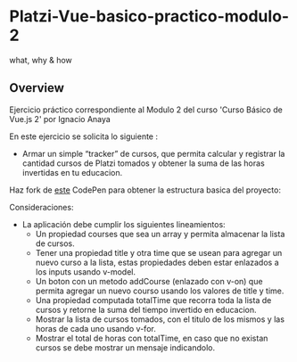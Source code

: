 # Platzi-Vue-basico-practico-modulo-2

what, why & how

## Overview

Ejercicio práctico correspondiente al Modulo 2 del curso 'Curso Básico de Vue.js 2' por Ignacio Anaya

En este ejercicio se solicita lo siguiente :

 - Armar un simple “tracker” de cursos, que permita calcular y registrar la cantidad cursos de Platzi tomados y obtener la suma de las horas invertidas en tu educacion.

Haz fork de [este](https://platzi.com/clases/1752-vuejs2/24527-ejercicios-de-practica/#:~:text=Haz%20fork%20de-,este,-CodePen%20para%20obtener) CodePen para obtener la estructura basica del proyecto:

Consideraciones:
- La aplicación debe cumplir los siguientes lineamientos:
    - Un propiedad courses que sea un array y permita almacenar la lista de cursos.
    - Tener una propiedad title y otra time que se usean para agregar un nuevo curso a la lista, estas propiedades deben estar enlazados a los inputs usando v-model.
    - Un boton con un metodo addCourse (enlazado con v-on) que permita agregar un nuevo courso usando los valores de title y time.
    - Una propiedad computada totalTime que recorra toda la lista de cursos y retorne la suma del tiempo invertido en educacion.
    - Mostrar la lista de cursos tomados, con el titulo de los mismos y las horas de cada uno usando v-for.
    - Mostrar el total de horas con totalTime, en caso que no existan cursos se debe mostrar un mensaje indicandolo.

